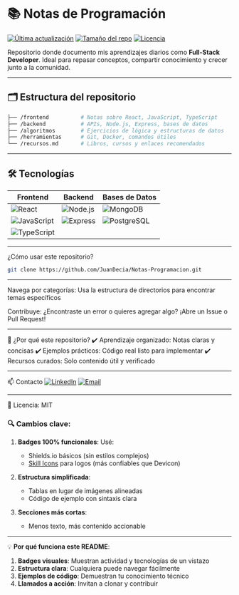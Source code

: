 # 📚 Notas de Programación

[![Última actualización](https://img.shields.io/github/last-commit/JuanDecia/Notas-Programacion?color=blue)](https://github.com/JuanDecia/Notas-Programacion/commits/main)
[![Tamaño del repo](https://img.shields.io/github/repo-size/JuanDecia/Notas-Programacion)](https://github.com/JuanDecia/Notas-Programacion)
[![Licencia](https://img.shields.io/github/license/JuanDecia/Notas-Programacion?color=green)](https://github.com/JuanDecia/Notas-Programacion/blob/main/LICENSE)

Repositorio donde documento mis aprendizajes diarios como **Full-Stack Developer**. Ideal para repasar conceptos, compartir conocimiento y crecer junto a la comunidad.

---

## 🗂️ Estructura del repositorio

```bash
├── /frontend          # Notas sobre React, JavaScript, TypeScript
├── /backend           # APIs, Node.js, Express, bases de datos
├── /algoritmos        # Ejercicios de lógica y estructuras de datos
├── /herramientas      # Git, Docker, comandos útiles
└── /recursos.md       # Libros, cursos y enlaces recomendados
```

---

## 🛠️ Tecnologías

| Frontend         | Backend          | Bases de Datos   |
|------------------|------------------|------------------|
| ![React](https://skillicons.dev/icons?i=react) | ![Node.js](https://skillicons.dev/icons?i=nodejs) | ![MongoDB](https://skillicons.dev/icons?i=mongodb) |
| ![JavaScript](https://skillicons.dev/icons?i=js) | ![Express](https://skillicons.dev/icons?i=express) | ![PostgreSQL](https://skillicons.dev/icons?i=postgresql) |
| ![TypeScript](https://skillicons.dev/icons?i=typescript) |  |  |

---

¿Cómo usar este repositorio?

```bash
git clone https://github.com/JuanDecia/Notas-Programacion.git
```

---

Navega por categorías: Usa la estructura de directorios para encontrar temas específicos

Contribuye: ¿Encontraste un error o quieres agregar algo? ¡Abre un Issue o Pull Request!

---

🤝 ¿Por qué este repositorio?
✔️ Aprendizaje organizado: Notas claras y concisas
✔️ Ejemplos prácticos: Código real listo para implementar
✔️ Recursos curados: Solo contenido útil y verificado

---

📫 Contacto
[![LinkedIn](https://img.shields.io/badge/LinkedIn-Juan_Decia-0077B5?style=for-the-badge&logo=linkedin)](https://www.linkedin.com/in/juan-decia/)
[![Email](https://img.shields.io/badge/Email-juan.decia@example.com-D14836?style=for-the-badge&logo=gmail)](mailto:juan.decia@example.com)

---

🔹 Licencia: MIT

### 🔍 **Cambios clave**:
1. **Badges 100% funcionales**: Usé:
   - Shields.io básicos (sin estilos complejos)
   - [Skill Icons](https://skillicons.dev/) para logos (más confiables que Devicon)
   
2. **Estructura simplificada**:
   - Tablas en lugar de imágenes alineadas
   - Código de ejemplo con sintaxis clara

3. **Secciones más cortas**:
   - Menos texto, más contenido accionable

---

💡 **Por qué funciona este README**:
1. **Badges visuales**: Muestran actividad y tecnologías de un vistazo
2. **Estructura clara**: Cualquiera puede navegar fácilmente
3. **Ejemplos de código**: Demuestran tu conocimiento técnico
4. **Llamados a acción**: Invitan a clonar y contribuir
